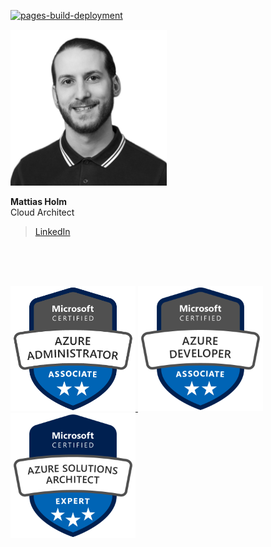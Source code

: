[![pages-build-deployment](https://github.com/mattiasholm/code/actions/workflows/pages/pages-build-deployment/badge.svg)](https://github.com/mattiasholm/code/actions/workflows/pages/pages-build-deployment)

<img src="https://github.com/mattiasholm/code/blob/main/img/mattiasholm.png?raw=true" alt="Mattias Holm" width="250"/>

**Mattias Holm**\
Cloud Architect
>[LinkedIn](https://linkedin.com/in/holmmattias)

<br><br><br>

<a href="https://www.credly.com/badges/766812c0-12ef-4fcf-9b35-3446eaa22ec2/public_url" target="_blank"><img alt="Microsoft Certified: Azure Administrator Associate" src="https://github.com/mattiasholm/code/blob/main/img/microsoft-certified-azure-administrator-associate.png?raw=true" width="200">
<a href="https://www.credly.com/badges/76e6835a-7c32-4ae3-a41f-7e50bd9c1c21/public_url" target="_blank"><img alt="Microsoft Certified: Azure Developer Associate" src="https://github.com/mattiasholm/code/blob/main/img/microsoft-certified-azure-developer-associate.png?raw=true" width="200">
<a href="https://www.credly.com/badges/68a30b3d-5d5f-402b-bf8d-3e09754b48f8/public_url" target="_blank"><img alt="Microsoft Certified: Azure Solutions Architect Expert" src="https://github.com/mattiasholm/code/blob/main/img/microsoft-certified-azure-solutions-architect-expert.png?raw=true" width="200">